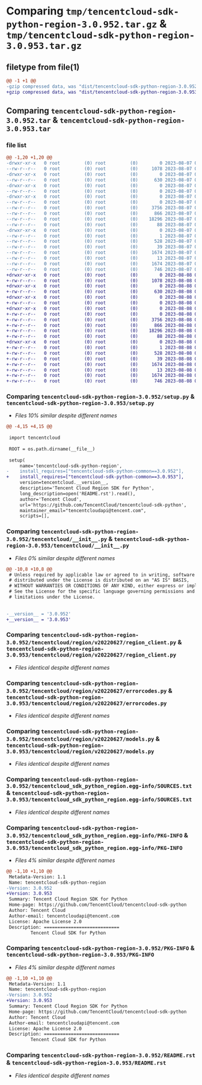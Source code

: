 # Comparing `tmp/tencentcloud-sdk-python-region-3.0.952.tar.gz` & `tmp/tencentcloud-sdk-python-region-3.0.953.tar.gz`

## filetype from file(1)

```diff
@@ -1 +1 @@
-gzip compressed data, was "dist/tencentcloud-sdk-python-region-3.0.952.tar", last modified: Mon Aug  7 09:00:12 2023, max compression
+gzip compressed data, was "dist/tencentcloud-sdk-python-region-3.0.953.tar", last modified: Tue Aug  8 00:30:34 2023, max compression
```

## Comparing `tencentcloud-sdk-python-region-3.0.952.tar` & `tencentcloud-sdk-python-region-3.0.953.tar`

### file list

```diff
@@ -1,20 +1,20 @@
-drwxr-xr-x   0 root         (0) root         (0)        0 2023-08-07 09:00:12.000000 tencentcloud-sdk-python-region-3.0.952/
--rw-r--r--   0 root         (0) root         (0)     1078 2023-08-07 09:00:12.000000 tencentcloud-sdk-python-region-3.0.952/setup.py
-drwxr-xr-x   0 root         (0) root         (0)        0 2023-08-07 09:00:12.000000 tencentcloud-sdk-python-region-3.0.952/tencentcloud/
--rw-r--r--   0 root         (0) root         (0)      630 2023-08-07 09:00:12.000000 tencentcloud-sdk-python-region-3.0.952/tencentcloud/__init__.py
-drwxr-xr-x   0 root         (0) root         (0)        0 2023-08-07 09:00:12.000000 tencentcloud-sdk-python-region-3.0.952/tencentcloud/region/
--rw-r--r--   0 root         (0) root         (0)        0 2023-08-07 09:00:12.000000 tencentcloud-sdk-python-region-3.0.952/tencentcloud/region/__init__.py
-drwxr-xr-x   0 root         (0) root         (0)        0 2023-08-07 09:00:12.000000 tencentcloud-sdk-python-region-3.0.952/tencentcloud/region/v20220627/
--rw-r--r--   0 root         (0) root         (0)        0 2023-08-07 09:00:12.000000 tencentcloud-sdk-python-region-3.0.952/tencentcloud/region/v20220627/__init__.py
--rw-r--r--   0 root         (0) root         (0)     3756 2023-08-07 09:00:12.000000 tencentcloud-sdk-python-region-3.0.952/tencentcloud/region/v20220627/region_client.py
--rw-r--r--   0 root         (0) root         (0)      866 2023-08-07 09:00:12.000000 tencentcloud-sdk-python-region-3.0.952/tencentcloud/region/v20220627/errorcodes.py
--rw-r--r--   0 root         (0) root         (0)    18296 2023-08-07 09:00:12.000000 tencentcloud-sdk-python-region-3.0.952/tencentcloud/region/v20220627/models.py
--rw-r--r--   0 root         (0) root         (0)       88 2023-08-07 09:00:12.000000 tencentcloud-sdk-python-region-3.0.952/setup.cfg
-drwxr-xr-x   0 root         (0) root         (0)        0 2023-08-07 09:00:12.000000 tencentcloud-sdk-python-region-3.0.952/tencentcloud_sdk_python_region.egg-info/
--rw-r--r--   0 root         (0) root         (0)        1 2023-08-07 09:00:12.000000 tencentcloud-sdk-python-region-3.0.952/tencentcloud_sdk_python_region.egg-info/dependency_links.txt
--rw-r--r--   0 root         (0) root         (0)      528 2023-08-07 09:00:12.000000 tencentcloud-sdk-python-region-3.0.952/tencentcloud_sdk_python_region.egg-info/SOURCES.txt
--rw-r--r--   0 root         (0) root         (0)       39 2023-08-07 09:00:12.000000 tencentcloud-sdk-python-region-3.0.952/tencentcloud_sdk_python_region.egg-info/requires.txt
--rw-r--r--   0 root         (0) root         (0)     1674 2023-08-07 09:00:12.000000 tencentcloud-sdk-python-region-3.0.952/tencentcloud_sdk_python_region.egg-info/PKG-INFO
--rw-r--r--   0 root         (0) root         (0)       13 2023-08-07 09:00:12.000000 tencentcloud-sdk-python-region-3.0.952/tencentcloud_sdk_python_region.egg-info/top_level.txt
--rw-r--r--   0 root         (0) root         (0)     1674 2023-08-07 09:00:12.000000 tencentcloud-sdk-python-region-3.0.952/PKG-INFO
--rw-r--r--   0 root         (0) root         (0)      746 2023-08-07 09:00:12.000000 tencentcloud-sdk-python-region-3.0.952/README.rst
+drwxr-xr-x   0 root         (0) root         (0)        0 2023-08-08 00:30:34.000000 tencentcloud-sdk-python-region-3.0.953/
+-rw-r--r--   0 root         (0) root         (0)     1078 2023-08-08 00:30:34.000000 tencentcloud-sdk-python-region-3.0.953/setup.py
+drwxr-xr-x   0 root         (0) root         (0)        0 2023-08-08 00:30:34.000000 tencentcloud-sdk-python-region-3.0.953/tencentcloud/
+-rw-r--r--   0 root         (0) root         (0)      630 2023-08-08 00:30:34.000000 tencentcloud-sdk-python-region-3.0.953/tencentcloud/__init__.py
+drwxr-xr-x   0 root         (0) root         (0)        0 2023-08-08 00:30:34.000000 tencentcloud-sdk-python-region-3.0.953/tencentcloud/region/
+-rw-r--r--   0 root         (0) root         (0)        0 2023-08-08 00:30:34.000000 tencentcloud-sdk-python-region-3.0.953/tencentcloud/region/__init__.py
+drwxr-xr-x   0 root         (0) root         (0)        0 2023-08-08 00:30:34.000000 tencentcloud-sdk-python-region-3.0.953/tencentcloud/region/v20220627/
+-rw-r--r--   0 root         (0) root         (0)        0 2023-08-08 00:30:34.000000 tencentcloud-sdk-python-region-3.0.953/tencentcloud/region/v20220627/__init__.py
+-rw-r--r--   0 root         (0) root         (0)     3756 2023-08-08 00:30:34.000000 tencentcloud-sdk-python-region-3.0.953/tencentcloud/region/v20220627/region_client.py
+-rw-r--r--   0 root         (0) root         (0)      866 2023-08-08 00:30:34.000000 tencentcloud-sdk-python-region-3.0.953/tencentcloud/region/v20220627/errorcodes.py
+-rw-r--r--   0 root         (0) root         (0)    18296 2023-08-08 00:30:34.000000 tencentcloud-sdk-python-region-3.0.953/tencentcloud/region/v20220627/models.py
+-rw-r--r--   0 root         (0) root         (0)       88 2023-08-08 00:30:34.000000 tencentcloud-sdk-python-region-3.0.953/setup.cfg
+drwxr-xr-x   0 root         (0) root         (0)        0 2023-08-08 00:30:34.000000 tencentcloud-sdk-python-region-3.0.953/tencentcloud_sdk_python_region.egg-info/
+-rw-r--r--   0 root         (0) root         (0)        1 2023-08-08 00:30:34.000000 tencentcloud-sdk-python-region-3.0.953/tencentcloud_sdk_python_region.egg-info/dependency_links.txt
+-rw-r--r--   0 root         (0) root         (0)      528 2023-08-08 00:30:34.000000 tencentcloud-sdk-python-region-3.0.953/tencentcloud_sdk_python_region.egg-info/SOURCES.txt
+-rw-r--r--   0 root         (0) root         (0)       39 2023-08-08 00:30:34.000000 tencentcloud-sdk-python-region-3.0.953/tencentcloud_sdk_python_region.egg-info/requires.txt
+-rw-r--r--   0 root         (0) root         (0)     1674 2023-08-08 00:30:34.000000 tencentcloud-sdk-python-region-3.0.953/tencentcloud_sdk_python_region.egg-info/PKG-INFO
+-rw-r--r--   0 root         (0) root         (0)       13 2023-08-08 00:30:34.000000 tencentcloud-sdk-python-region-3.0.953/tencentcloud_sdk_python_region.egg-info/top_level.txt
+-rw-r--r--   0 root         (0) root         (0)     1674 2023-08-08 00:30:34.000000 tencentcloud-sdk-python-region-3.0.953/PKG-INFO
+-rw-r--r--   0 root         (0) root         (0)      746 2023-08-08 00:30:34.000000 tencentcloud-sdk-python-region-3.0.953/README.rst
```

### Comparing `tencentcloud-sdk-python-region-3.0.952/setup.py` & `tencentcloud-sdk-python-region-3.0.953/setup.py`

 * *Files 10% similar despite different names*

```diff
@@ -4,15 +4,15 @@
 
 import tencentcloud
 
 ROOT = os.path.dirname(__file__)
 
 setup(
     name='tencentcloud-sdk-python-region',
-    install_requires=["tencentcloud-sdk-python-common==3.0.952"],
+    install_requires=["tencentcloud-sdk-python-common==3.0.953"],
     version=tencentcloud.__version__,
     description='Tencent Cloud Region SDK for Python',
     long_description=open('README.rst').read(),
     author='Tencent Cloud',
     url='https://github.com/TencentCloud/tencentcloud-sdk-python',
     maintainer_email="tencentcloudapi@tencent.com",
     scripts=[],
```

### Comparing `tencentcloud-sdk-python-region-3.0.952/tencentcloud/__init__.py` & `tencentcloud-sdk-python-region-3.0.953/tencentcloud/__init__.py`

 * *Files 0% similar despite different names*

```diff
@@ -10,8 +10,8 @@
 # Unless required by applicable law or agreed to in writing, software
 # distributed under the License is distributed on an "AS IS" BASIS,
 # WITHOUT WARRANTIES OR CONDITIONS OF ANY KIND, either express or implied.
 # See the License for the specific language governing permissions and
 # limitations under the License.
 
 
-__version__ = '3.0.952'
+__version__ = '3.0.953'
```

### Comparing `tencentcloud-sdk-python-region-3.0.952/tencentcloud/region/v20220627/region_client.py` & `tencentcloud-sdk-python-region-3.0.953/tencentcloud/region/v20220627/region_client.py`

 * *Files identical despite different names*

### Comparing `tencentcloud-sdk-python-region-3.0.952/tencentcloud/region/v20220627/errorcodes.py` & `tencentcloud-sdk-python-region-3.0.953/tencentcloud/region/v20220627/errorcodes.py`

 * *Files identical despite different names*

### Comparing `tencentcloud-sdk-python-region-3.0.952/tencentcloud/region/v20220627/models.py` & `tencentcloud-sdk-python-region-3.0.953/tencentcloud/region/v20220627/models.py`

 * *Files identical despite different names*

### Comparing `tencentcloud-sdk-python-region-3.0.952/tencentcloud_sdk_python_region.egg-info/SOURCES.txt` & `tencentcloud-sdk-python-region-3.0.953/tencentcloud_sdk_python_region.egg-info/SOURCES.txt`

 * *Files identical despite different names*

### Comparing `tencentcloud-sdk-python-region-3.0.952/tencentcloud_sdk_python_region.egg-info/PKG-INFO` & `tencentcloud-sdk-python-region-3.0.953/tencentcloud_sdk_python_region.egg-info/PKG-INFO`

 * *Files 4% similar despite different names*

```diff
@@ -1,10 +1,10 @@
 Metadata-Version: 1.1
 Name: tencentcloud-sdk-python-region
-Version: 3.0.952
+Version: 3.0.953
 Summary: Tencent Cloud Region SDK for Python
 Home-page: https://github.com/TencentCloud/tencentcloud-sdk-python
 Author: Tencent Cloud
 Author-email: tencentcloudapi@tencent.com
 License: Apache License 2.0
 Description: ============================
         Tencent Cloud SDK for Python
```

### Comparing `tencentcloud-sdk-python-region-3.0.952/PKG-INFO` & `tencentcloud-sdk-python-region-3.0.953/PKG-INFO`

 * *Files 4% similar despite different names*

```diff
@@ -1,10 +1,10 @@
 Metadata-Version: 1.1
 Name: tencentcloud-sdk-python-region
-Version: 3.0.952
+Version: 3.0.953
 Summary: Tencent Cloud Region SDK for Python
 Home-page: https://github.com/TencentCloud/tencentcloud-sdk-python
 Author: Tencent Cloud
 Author-email: tencentcloudapi@tencent.com
 License: Apache License 2.0
 Description: ============================
         Tencent Cloud SDK for Python
```

### Comparing `tencentcloud-sdk-python-region-3.0.952/README.rst` & `tencentcloud-sdk-python-region-3.0.953/README.rst`

 * *Files identical despite different names*

